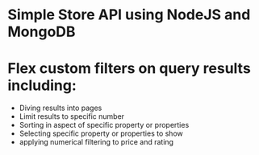 # Simple Store API using NodeJS and MongoDB
# Flex custom filters on query results including:
 - Diving results into pages  
 - Limit results to specific number
 - Sorting in aspect of specific property or properties
 - Selecting specific property or properties to show
 - applying numerical filtering to price and rating
